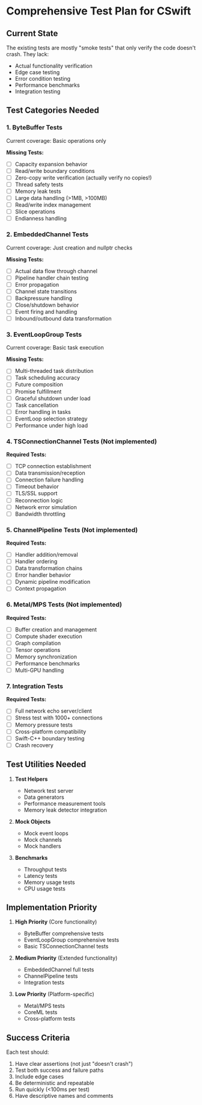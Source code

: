 # Comprehensive Test Plan for CSwift

## Current State
The existing tests are mostly "smoke tests" that only verify the code doesn't crash. They lack:
- Actual functionality verification
- Edge case testing
- Error condition testing
- Performance benchmarks
- Integration testing

## Test Categories Needed

### 1. ByteBuffer Tests
Current coverage: Basic operations only

**Missing Tests:**
- [ ] Capacity expansion behavior
- [ ] Read/write boundary conditions
- [ ] Zero-copy write verification (actually verify no copies!)
- [ ] Thread safety tests
- [ ] Memory leak tests
- [ ] Large data handling (>1MB, >100MB)
- [ ] Read/write index management
- [ ] Slice operations
- [ ] Endianness handling

### 2. EmbeddedChannel Tests
Current coverage: Just creation and nullptr checks

**Missing Tests:**
- [ ] Actual data flow through channel
- [ ] Pipeline handler chain testing
- [ ] Error propagation
- [ ] Channel state transitions
- [ ] Backpressure handling
- [ ] Close/shutdown behavior
- [ ] Event firing and handling
- [ ] Inbound/outbound data transformation

### 3. EventLoopGroup Tests
Current coverage: Basic task execution

**Missing Tests:**
- [ ] Multi-threaded task distribution
- [ ] Task scheduling accuracy
- [ ] Future composition
- [ ] Promise fulfillment
- [ ] Graceful shutdown under load
- [ ] Task cancellation
- [ ] Error handling in tasks
- [ ] EventLoop selection strategy
- [ ] Performance under high load

### 4. TSConnectionChannel Tests (Not implemented)
**Required Tests:**
- [ ] TCP connection establishment
- [ ] Data transmission/reception
- [ ] Connection failure handling
- [ ] Timeout behavior
- [ ] TLS/SSL support
- [ ] Reconnection logic
- [ ] Network error simulation
- [ ] Bandwidth throttling

### 5. ChannelPipeline Tests (Not implemented)
**Required Tests:**
- [ ] Handler addition/removal
- [ ] Handler ordering
- [ ] Data transformation chains
- [ ] Error handler behavior
- [ ] Dynamic pipeline modification
- [ ] Context propagation

### 6. Metal/MPS Tests (Not implemented)
**Required Tests:**
- [ ] Buffer creation and management
- [ ] Compute shader execution
- [ ] Graph compilation
- [ ] Tensor operations
- [ ] Memory synchronization
- [ ] Performance benchmarks
- [ ] Multi-GPU handling

### 7. Integration Tests
**Required Tests:**
- [ ] Full network echo server/client
- [ ] Stress test with 1000+ connections
- [ ] Memory pressure tests
- [ ] Cross-platform compatibility
- [ ] Swift-C++ boundary testing
- [ ] Crash recovery

## Test Utilities Needed

1. **Test Helpers**
   - Network test server
   - Data generators
   - Performance measurement tools
   - Memory leak detector integration

2. **Mock Objects**
   - Mock event loops
   - Mock channels
   - Mock handlers

3. **Benchmarks**
   - Throughput tests
   - Latency tests
   - Memory usage tests
   - CPU usage tests

## Implementation Priority

1. **High Priority** (Core functionality)
   - ByteBuffer comprehensive tests
   - EventLoopGroup comprehensive tests
   - Basic TSConnectionChannel tests

2. **Medium Priority** (Extended functionality)
   - EmbeddedChannel full tests
   - ChannelPipeline tests
   - Integration tests

3. **Low Priority** (Platform-specific)
   - Metal/MPS tests
   - CoreML tests
   - Cross-platform tests

## Success Criteria

Each test should:
1. Have clear assertions (not just "doesn't crash")
2. Test both success and failure paths
3. Include edge cases
4. Be deterministic and repeatable
5. Run quickly (<100ms per test)
6. Have descriptive names and comments